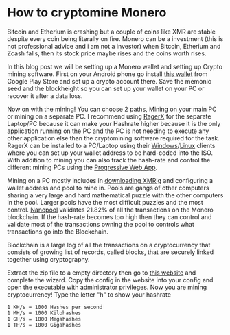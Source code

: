 # How to cryptomine Monero

Bitcoin and Etherium is crashing but a couple of coins like XMR are stable despite every coin being literally on fire. Monero can be a investment (this is not professional advice and i am not a investor) when Bitcoin, Etherium and Zcash falls, then its stock price maybe rises and the coins worth rises.

In this blog post we will be setting up a Monero wallet and setting up Crypto mining software. First on your Android phone go install [this wallet](https://play.google.com/store/apps/details?id=com.cakewallet.cake_wallet) from Google Play Store and set up a crypto account there. Save the memonic seed and the blockheight so you can set up your wallet on your PC or recover it after a data loss.

Now on with the mining! You can choose 2 paths, Mining on your main PC or mining on a separate PC. I recommend using [RagerX](https://monero.ragerx.lol/) for the separate Laptop/PC because it can make your Hashrate higher because it is the only application running on the PC and the PC is not needing to execute any other application else than the cryptomining software required for the task. RagerX can be installed to a PC/Laptop using their [Windows](https://dl.ragerx.lol/ragerx-flasher-utility-windows-x64-v1.0.5.exe)/[Linux](https://dl.ragerx.lol/ragerx-flasher-utility-linux-x64-v1.0.5.tar.xz) clients where you can set up your wallet address to be hard-coded into the ISO. With addition to mining you can also track the hash-rate and control the different mining PCs using the [Progressive Web App](https://web.dev/what-are-pwas/).

Mining on a PC mostly includes in [downloading XMRig](https://xmrig.com/download) and configuring a wallet address and pool to mine in. Pools are gangs of other computers sharing a very large and hard mathematical puzzle with the other computers in the pool.
Larger pools have the most difficult puzzles and the most control. [Nanopool](https://nanopool.org/) validates 21.82% of all the transactions on the Monero blockchain. If the hash-rate becomes too high then they can control and validate most of the transactions owning the pool to controls what transactions go into the Blockchain.

Blockchain is a large log of all the transactions on a cryptocurrency that consists of growing list of records, called blocks, that are securely linked together using cryptography.

Extract the zip file to a empty directory then go to [this website](https://xmrig.com/wizard) and complete the wizard. Copy the config in the website into your config and open the executable with administrator privileges. Now you are mining cryptocurrency!  Type the letter "h" to show your hashrate 

```
1 KH/s = 1000 Hashes per second
1 MH/s = 1000 Kilohashes
1 GH/s = 1000 Megahashes
1 TH/s = 1000 Gigahashes
``` 

